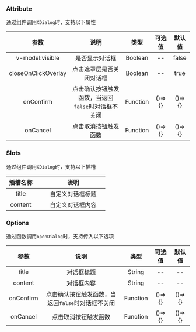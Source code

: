 ### Attribute
通过组件调用`XDialog`时，支持以下属性

|参数| 说明 |  类型  | 可选值 | 默认值 |
| :-------------: |:-------------:| :-----:|:-----:|:-----:|
| v-model:visible | 是否显示对话框 |    Boolean | -- | false
| closeOnClickOverlay | 点击遮罩层是否关闭对话框 |    Boolean |--  | true  
| onConfirm | 点击确认按钮触发函数，当返回`false`时对话框不关闭 |    Function | ()=>{} | ()=>{}  
| onCancel | 点击取消按钮触发函数 |    Function | ()=>{} | ()=>{}  

### Slots
通过组件调用`XDialog`时，支持以下插槽

|插槽名称|  |  | 说明   | |
| :-------------: |:----:| :---------------------:| :---------------------:| :--:|
| title |  |  |  自定义对话框标题 |
| content |  |  |  自定义对话框内容 |

  
### Options
通过函数调用`openDialog`时，支持传入以下选项

|参数| 说明 |  类型  | 可选值 | 默认值 |
| :-------------: |:-------------:| :-----:|:-----:|:-----:|
|  title | 对话框标题 |    String | -- | --
|  content | 对话框内容 |    String | -- | --
| onConfirm | 点击确认按钮触发函数，当返回`false`时对话框不关闭 |    Function | ()=>{} | ()=>{}  
| onCancel | 点击取消按钮触发函数 |    Function | ()=>{} | ()=>{}  

